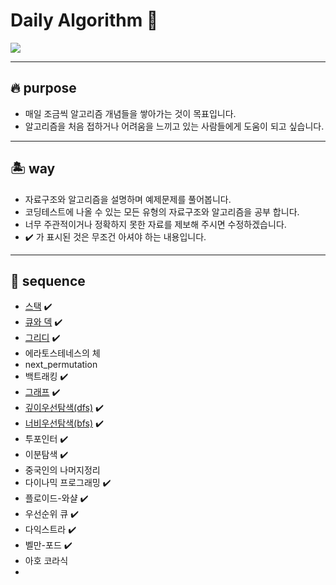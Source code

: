 # Daily Algorithm 🧭

<img src="https://img.shields.io/badge/python-3776AB?style=flat-square&logo=python&logoColor=white"/></a>

-------------
## 🔥 purpose
* 매일 조금씩 알고리즘 개념들을 쌓아가는 것이 목표입니다.
* 알고리즘을 처음 접하거나 어려움을 느끼고 있는 사람들에게 도움이 되고 싶습니다.

-------------
## 🏝️ way
* 자료구조와 알고리즘을 설명하며 예제문제를 풀어봅니다.
* 코딩테스트에 나올 수 있는 모든 유형의 자료구조와 알고리즘을 공부 합니다.
* 너무 주관적이거나 정확하지 못한 자료를 제보해 주시면 수정하겠습니다.
* ✔️ 가 표시된 것은 무조건 아셔야 하는 내용입니다.
-------------
## 🐢 sequence
* [스택](https://github.com/sungmin-99/algorithm-practice/tree/master/daily%20algorithm/%EC%9E%90%EB%A3%8C%EA%B5%AC%EC%A1%B0_%EC%8A%A4%ED%83%9D(stack)) ✔️
* [큐와 덱](https://github.com/sungmin-99/algorithm-practice/tree/master/daily%20algorithm/%EC%9E%90%EB%A3%8C%EA%B5%AC%EC%A1%B0_%ED%81%90(queue)%2C%20%EB%8D%B1(deque)) ✔️
* [그리디](https://github.com/sungmin-99/algorithm-practice/tree/master/daily%20algorithm/%EC%95%8C%EA%B3%A0%EB%A6%AC%EC%A6%98_%EA%B7%B8%EB%A6%AC%EB%94%94(greedy)) ✔️
* 에라토스테네스의 체
* next_permutation
* 백트래킹 ✔️
* [그래프](https://github.com/sungmin-99/algorithm-practice/tree/master/daily%20algorithm/%EC%9E%90%EB%A3%8C%EA%B5%AC%EC%A1%B0_%EA%B7%B8%EB%9E%98%ED%94%84(graph)) ✔️
* [깊이우선탐색(dfs)](https://github.com/sungmin-99/algorithm-practice/tree/master/daily%20algorithm/%EC%95%8C%EA%B3%A0%EB%A6%AC%EC%A6%98_%EA%B9%8A%EC%9D%B4%EC%9A%B0%EC%84%A0%ED%83%90%EC%83%89(dfs)) ✔️
* [너비우선탐색(bfs)](https://github.com/sungmin-99/algorithm-practice/tree/master/daily%20algorithm/%EC%95%8C%EA%B3%A0%EB%A6%AC%EC%A6%98_%EB%84%88%EB%B9%84%EC%9A%B0%EC%84%A0%ED%83%90%EC%83%89(bfs)) ✔️
* 투포인터 ✔️
* 이분탐색 ✔️
* 중국인의 나머지정리
* 다이나믹 프로그래밍 ✔️
* 플로이드-와샬 ✔️
* 우선순위 큐 ✔️
* 다익스트라 ✔️
* 벨만-포드 ✔️
* 아호 코라식
* 
